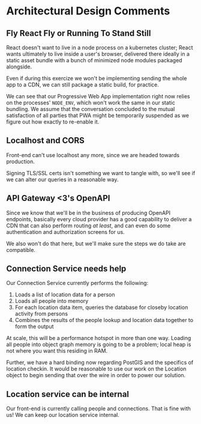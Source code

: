 # Architectural Design Comments

## Fly React Fly or Running To Stand Still

React doesn't want to live in a node process on a kubernetes cluster; React wants ultimately to live inside a user's browser, delivered there ideally in a static asset bundle with a bunch of minimized node modules packaged alongside.

Even if during this exercize we won't be implementing sending the whole app to a CDN, we can still package a static build, for practice.

We can see that our Progressive Web App implementation right now relies on the processes' `NODE_ENV`, which won't work the same in our static bundling.  We assume that the conversation concluded to the mutual satisfaction of all parties that PWA might be temporarily suspended as we figure out how exactly to re-enable it.

## Localhost and CORS

Front-end can't use localhost any more, since we are headed towards production.

Signing TLS/SSL certs isn't something we want to tangle with, so we'll see if we can alter our queries in a reasonable way.

## API Gateway <3's OpenAPI

Since we know that we'll be in the business of producing OpenAPI endpoints, basically every cloud provider has a good capability to deliver a CDN that can also perform routing _at least_, and can even do some authentication and authorization screens for us.

We also won't do that here, but we'll make sure the steps we do take are compatible.

## Connection Service needs help

Our Connection Service currently performs the following:

1. Loads a list of location data for a person
1. Loads all people into memory
1. For each location data item, queries the database for closeby location activity from persons
1. Combines the results of the people lookup and location data together to form the output

At scale, this will be a performance hotspot in more than one way.  Loading all people into object graph memory is going to be a problem; local heap is not where you want this residing in RAM.

Further, we have a hard binding now regarding PostGIS and the specifics of location checkin.  It would be reasonable to use our work on the Location object to begin sending that over the wire in order to power our solution.

## Location service can be internal

Our front-end is currently calling people and connections.  That is fine with us!  We can keep our location service internal.
